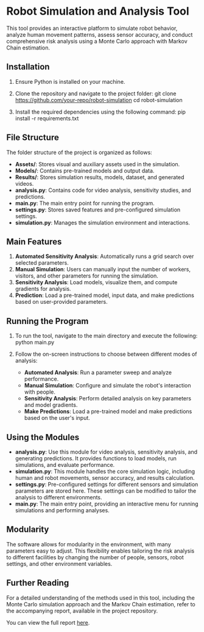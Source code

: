 Robot Simulation and Analysis Tool
==================================

This tool provides an interactive platform to simulate robot behavior, analyze human movement patterns, assess sensor accuracy, and conduct comprehensive risk analysis using a Monte Carlo approach with Markov Chain estimation.

Installation
------------
1. Ensure Python is installed on your machine.
2. Clone the repository and navigate to the project folder:
   git clone https://github.com/your-repo/robot-simulation
   cd robot-simulation

3. Install the required dependencies using the following command:
   pip install -r requirements.txt

File Structure
--------------
The folder structure of the project is organized as follows:

- **Assets/**: Stores visual and auxiliary assets used in the simulation.
- **Models/**: Contains pre-trained models and output data.
- **Results/**: Stores simulation results, models, dataset, and generated videos.
- **analysis.py**: Contains code for video analysis, sensitivity studies, and predictions.
- **main.py**: The main entry point for running the program.
- **settings.py**: Stores saved features and pre-configured simulation settings.
- **simulation.py**: Manages the simulation environment and interactions.

Main Features
-------------
1. **Automated Sensitivity Analysis**: Automatically runs a grid search over selected parameters.
2. **Manual Simulation**: Users can manually input the number of workers, visitors, and other parameters for running the simulation.
3. **Sensitivity Analysis**: Load models, visualize them, and compute gradients for analysis.
4. **Prediction**: Load a pre-trained model, input data, and make predictions based on user-provided parameters.

Running the Program
-------------------
1. To run the tool, navigate to the main directory and execute the following:
   python main.py

2. Follow the on-screen instructions to choose between different modes of analysis:
   - **Automated Analysis**: Run a parameter sweep and analyze performance.
   - **Manual Simulation**: Configure and simulate the robot's interaction with people.
   - **Sensitivity Analysis**: Perform detailed analysis on key parameters and model gradients.
   - **Make Predictions**: Load a pre-trained model and make predictions based on the user's input.

Using the Modules
-----------------
- **analysis.py**: Use this module for video analysis, sensitivity analysis, and generating predictions. It provides functions to load models, run simulations, and evaluate performance.
- **simulation.py**: This module handles the core simulation logic, including human and robot movements, sensor accuracy, and results calculation.
- **settings.py**: Pre-configured settings for different sensors and simulation parameters are stored here. These settings can be modified to tailor the analysis to different environments.
- **main.py**: The main entry point, providing an interactive menu for running simulations and performing analyses.

Modularity
----------
The software allows for modularity in the environment, with many parameters easy to adjust. This flexibility enables tailoring the risk analysis to different facilities by changing the number of people, sensors, robot settings, and other environment variables.

Further Reading
---------------
For a detailed understanding of the methods used in this tool, including the Monte Carlo simulation approach and the Markov Chain estimation, refer to the accompanying report, available in the project repository.

You can view the full report [here](Report.pdf).
